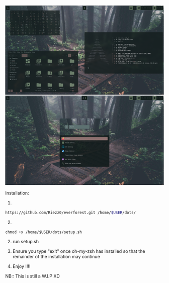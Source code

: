 ![Alt Text](./stuff/pik1.png)
![Alt Text](./stuff/pik2.png)

Installation:

1. 
```bash
https://github.com/Riezz0/everforest.git /home/$USER/dots/
```
2. 
```
chmod +x /home/$USER/dots/setup.sh
```

2. run setup.sh

3. Ensure you type "exit" once oh-my-zsh has installed so that the remainder of the installation may continue

4. Enjoy !!!!

NB:: This is still a W.I.P XD

